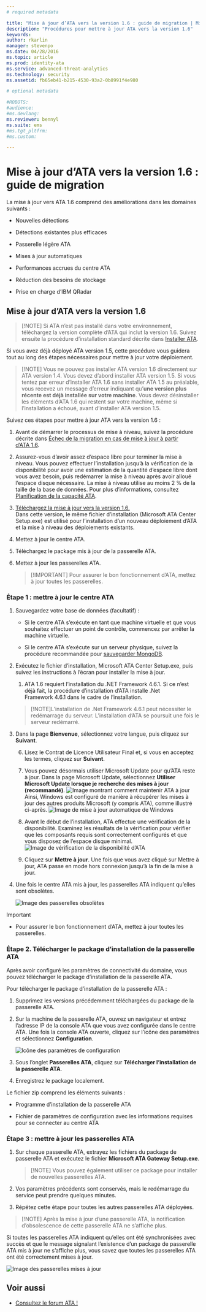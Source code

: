 ```yaml
---
# required metadata

title: "Mise à jour d’ATA vers la version 1.6 : guide de migration | Microsoft Advanced Threat Analytics"
description: "Procédures pour mettre à jour ATA vers la version 1.6"
keywords:
author: rkarlin
manager: stevenpo
ms.date: 04/28/2016
ms.topic: article
ms.prod: identity-ata
ms.service: advanced-threat-analytics
ms.technology: security
ms.assetid: fb65eb41-b215-4530-93a2-0b8991f4e980

# optional metadata

#ROBOTS:
#audience:
#ms.devlang:
ms.reviewer: bennyl
ms.suite: ems
#ms.tgt_pltfrm:
#ms.custom:

---
```


# Mise à jour d’ATA vers la version 1.6 : guide de migration
La mise à jour vers ATA 1.6 comprend des améliorations dans les domaines suivants :

-   Nouvelles détections

-   Détections existantes plus efficaces

-   Passerelle légère ATA

-   Mises à jour automatiques

-   Performances accrues du centre ATA

-   Réduction des besoins de stockage

-   Prise en charge d’IBM QRadar

## Mise à jour d’ATA vers la version 1.6
> [!NOTE] Si ATA n’est pas installé dans votre environnement, téléchargez la version complète d’ATA qui inclut la version 1.6. Suivez ensuite la procédure d’installation standard décrite dans [Installer ATA](/advanced-threat-analytics/deploy-use/install-ata).

Si vous avez déjà déployé ATA version 1.5, cette procédure vous guidera tout au long des étapes nécessaires pour mettre à jour votre déploiement.

> [!NOTE] Vous ne pouvez pas installer ATA version 1.6 directement sur ATA version 1.4. Vous devez d’abord installer ATA version 1.5. Si vous tentez par erreur d’installer ATA 1.6 sans installer ATA 1.5 au préalable, vous recevez un message d’erreur indiquant qu’**une version plus récente est déjà installée sur votre machine**. Vous devez désinstaller les éléments d’ATA 1.6 qui restent sur votre machine, même si l’installation a échoué, avant d’installer ATA version 1.5.

Suivez ces étapes pour mettre à jour ATA vers la version 1.6 :

1. Avant de démarrer le processus de mise à niveau, suivez la procédure décrite dans [Échec de la migration en cas de mise à jour à partir d’ATA 1.6](whats-new-version-1.6#Migration-failure-when-updating-from-ATA-1.5).
2. Assurez-vous d’avoir assez d’espace libre pour terminer la mise à niveau. Vous pouvez effectuer l’installation jusqu’à la vérification de la disponibilité pour avoir une estimation de la quantité d’espace libre dont vous avez besoin, puis redémarrer la mise à niveau après avoir alloué l’espace disque nécessaire. La mise à niveau utilise au moins 2 % de la taille de la base de données. Pour plus d’informations, consultez [Planification de la capacité ATA](/advanced-threat-analytics/plan-design/ata-capacity-planning).
1.  [Téléchargez la mise à jour vers la version 1.6.](http://www.microsoft.com/en-us/evalcenter/evaluate-microsoft-advanced-threat-analytics)<br>
Dans cette version, le même fichier d’installation (Microsoft ATA Center Setup.exe) est utilisé pour l’installation d’un nouveau déploiement d’ATA et la mise à niveau des déploiements existants.

2.  Mettez à jour le centre ATA.

3.  Téléchargez le package mis à jour de la passerelle ATA.

4.  Mettez à jour les passerelles ATA.

    > [!IMPORTANT] Pour assurer le bon fonctionnement d’ATA, mettez à jour toutes les passerelles.

### Étape 1 : mettre à jour le centre ATA

1.  Sauvegardez votre base de données (facultatif) :

    -   Si le centre ATA s’exécute en tant que machine virtuelle et que vous souhaitez effectuer un point de contrôle, commencez par arrêter la machine virtuelle.

    -   Si le centre ATA s’exécute sur un serveur physique, suivez la procédure recommandée pour [sauvegarder MongoDB](https://docs.mongodb.org/manual/core/backups/).

2.  Exécutez le fichier d’installation, Microsoft ATA Center Setup.exe, puis suivez les instructions à l’écran pour installer la mise à jour.

    1.  ATA 1.6 requiert l’installation du .NET Framework 4.6.1. Si ce n’est déjà fait, la procédure d’installation d’ATA installe .Net Framework 4.6.1 dans le cadre de l’installation.<br>
    > [!NOTE]L’installation de .Net Framework 4.6.1 peut nécessiter le redémarrage du serveur. L’installation d’ATA se poursuit une fois le serveur redémarré.
5.  Dans la page **Bienvenue**, sélectionnez votre langue, puis cliquez sur **Suivant**.

    6.  Lisez le Contrat de Licence Utilisateur Final et, si vous en acceptez les termes, cliquez sur **Suivant**.

    7.  Vous pouvez désormais utiliser Microsoft Update pour qu’ATA reste à jour.  Dans la page Microsoft Update, sélectionnez **Utiliser Microsoft Update lorsque je recherche des mises à jour (recommandé)**.
    ![Image montrant comment maintenir ATA à jour](media/ata_ms_update.png) Ainsi, Windows est configuré de manière à récupérer les mises à jour des autres produits Microsoft (y compris ATA), comme illustré ci-après. 
     ![Image de mise à jour automatique de Windows](media/ata_installupdatesautomatically.png)

    8.  Avant le début de l’installation, ATA effectue une vérification de la disponibilité. Examinez les résultats de la vérification pour vérifier que les composants requis sont correctement configurés et que vous disposez de l’espace disque minimal. 
    ![Image de vérification de la disponibilité d’ATA](media/ata_install_readinesschecks.png)

    3.  Cliquez sur **Mettre à jour**. Une fois que vous avez cliqué sur Mettre à jour, ATA passe en mode hors connexion jusqu’à la fin de la mise à jour.

4.  Une fois le centre ATA mis à jour, les passerelles ATA indiquent qu’elles sont obsolètes.

    ![Image des passerelles obsolètes](media/ATA-center-outdated.png)

> [!IMPORTANT]
> - Pour assurer le bon fonctionnement d’ATA, mettez à jour toutes les passerelles.

### Étape 2. Télécharger le package d’installation de la passerelle ATA
Après avoir configuré les paramètres de connectivité du domaine, vous pouvez télécharger le package d’installation de la passerelle ATA.

Pour télécharger le package d’installation de la passerelle ATA :

1.  Supprimez les versions précédemment téléchargées du package de la passerelle ATA.

2.  Sur la machine de la passerelle ATA, ouvrez un navigateur et entrez l’adresse IP de la console ATA que vous avez configurée dans le centre ATA. Une fois la console ATA ouverte, cliquez sur l’icône des paramètres et sélectionnez **Configuration**.

    ![Icône des paramètres de configuration](media/ATA-config-icon.JPG)

3.  Sous l’onglet **Passerelles ATA**, cliquez sur **Télécharger l’installation de la passerelle ATA**.

4.  Enregistrez le package localement.

Le fichier zip comprend les éléments suivants :

-   Programme d’installation de la passerelle ATA

-   Fichier de paramètres de configuration avec les informations requises pour se connecter au centre ATA

### Étape 3 : mettre à jour les passerelles ATA

1.  Sur chaque passerelle ATA, extrayez les fichiers du package de passerelle ATA et exécutez le fichier **Microsoft ATA Gateway Setup.exe**.

    > [!NOTE] Vous pouvez également utiliser ce package pour installer de nouvelles passerelles ATA.

2.  Vos paramètres précédents sont conservés, mais le redémarrage du service peut prendre quelques minutes.

3.  Répétez cette étape pour toutes les autres passerelles ATA déployées.

> [!NOTE] Après la mise à jour d’une passerelle ATA, la notification d’obsolescence de cette passerelle ATA ne s’affiche plus.

Si toutes les passerelles ATA indiquent qu’elles ont été synchronisées avec succès et que le message signalant l’existence d’un package de passerelle ATA mis à jour ne s’affiche plus, vous savez que toutes les passerelles ATA ont été correctement mises à jour.

![Image des passerelles mises à jour](media/ATA-gw-updated.png)


## Voir aussi

- [Consultez le forum ATA !](https://social.technet.microsoft.com/Forums/security/en-US/home?forum=mata)


<!--HONumber=May16_HO4-->


